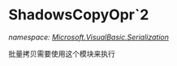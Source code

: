 ﻿
# ShadowsCopyOpr`2
_namespace: [Microsoft.VisualBasic.Serialization](N-Microsoft.VisualBasic.Serialization.md)_

批量拷贝需要使用这个模块来执行




